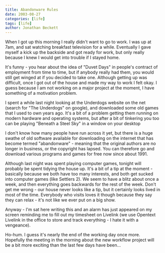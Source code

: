 ```yaml
---
title: Abandonware Rules
date: 2003-08-27
categories: [life]
tags: [life]
author: Jonathan Beckett
---
```


When I got up this morning I really didn't want to go to work. I was up at 7am, and sat watching breakfast television for a while. Eventually I gave myself a kick up the backside and got ready for work, but only really because I knew I would get into trouble if I stayed home.

It's funny - you hear about the idea of "Duvet Days" in people's contract of employment from time to time, but if anybody really had them, you would still get winged at if you decided to take one. Although getting up was difficult, once I got out of the house and made my way to work I felt okay. I guess because I am not working on a major project at the moment, I have something of a motivation problem.

I spent a while last night looking at the Underdogs website on the net (search for "The Underdogs" on google), and downloaded some old games that I used to own years ago. It's a bit of a problem getting them running on modern hardware and operating systems, but after a bit of tinkering you too can be playing "Beneath a Steel Sky" in a window on your desktop 

I don't know how many people have run across it yet, but there is a huge swathe of old software available for downloading on the internet that has become termed "abandonware" - meaning that the original authors are no longer in business, or the copyright has lapsed. You can therefore go and download various programs and games for free now since about 1991.

Although last night was spent playing computer games, tonight will probably be spent tidying the house up. It's a bit of a tip at the moment - basically because we both have too many interests, and both get sucked into computer games (like Settlers 2). We seem to have a blitz about once a week, and then everything goes backwards for the rest of the week. Don't get me wrong - our house never looks like a tip, but it certainly looks lived in most of the time. Everybody who visits loves it though because they say they can relax - it's not like we ever put on a big show.

Anyway - I'm sat here writing this and an alarm has just appeared on my screen reminding me to fill out my timesheet on Livelink (we use Opentext Livelink in the office to store and track everything - I hate it with a vengeance).

Ho-hum. I guess it's nearly the end of the working day once more. Hopefully the meeting in the morning about the new workflow project will be a bit more exciting than the last few days have been...